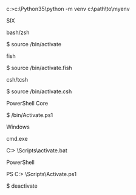 c:\>c:\Python35\python -m venv c:\path\to\myenv


SIX

bash/zsh

$ source <venv>/bin/activate

fish

$ source <venv>/bin/activate.fish

csh/tcsh

$ source <venv>/bin/activate.csh

PowerShell Core

$ <venv>/bin/Activate.ps1

Windows

cmd.exe

C:\> <venv>\Scripts\activate.bat

PowerShell

PS C:\> <venv>\Scripts\Activate.ps1


$ deactivate

